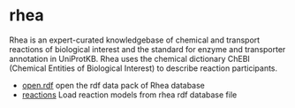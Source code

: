 ﻿# rhea

Rhea is an expert-curated knowledgebase of chemical and transport reactions of biological interest 
 and the standard for enzyme and transporter annotation in UniProtKB. Rhea uses the chemical 
 dictionary ChEBI (Chemical Entities of Biological Interest) to describe reaction participants.

+ [open.rdf](rhea/open.rdf.1) open the rdf data pack of Rhea database
+ [reactions](rhea/reactions.1) Load reaction models from rhea rdf database file
